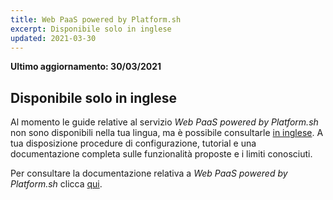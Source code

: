 ```yaml
---
title: Web PaaS powered by Platform.sh
excerpt: Disponibile solo in inglese
updated: 2021-03-30
---
```


**Ultimo aggiornamento: 30/03/2021**

## Disponibile solo in inglese

Al momento le guide relative al servizio *Web PaaS powered by Platform.sh* non sono disponibili nella tua lingua, ma è possibile consultarle [in inglese](https://help.ovhcloud.com/csm/en-gb-documentation-web-cloud-web-paas-powered-by-platformsh?id=kb_browse_cat&kb_id=e17b4f25551974502d4c6e78b7421955&kb_category=dc441955f49801102d4ca4d466a7fdb2).
 A tua disposizione procedure di configurazione, tutorial e una documentazione completa sulle funzionalità proposte e i limiti conosciuti. 

Per consultare la documentazione relativa a *Web PaaS powered by Platform.sh* clicca [qui](https://help.ovhcloud.com/csm/en-gb-documentation-web-cloud-web-paas-powered-by-platformsh?id=kb_browse_cat&kb_id=e17b4f25551974502d4c6e78b7421955&kb_category=dc441955f49801102d4ca4d466a7fdb2).